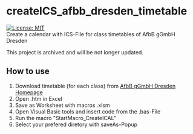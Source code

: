 # createICS_afbb_dresden_timetable
[![License: MIT](https://img.shields.io/badge/License-MIT-yellow.svg)](https://opensource.org/licenses/MIT)\
Create a calendar with ICS-File for class timetables of AfbB gGmbH Dresden

This project is archived and will be not longer updated.

## How to use
1. Download timetable (for each class) from [AfbB gGmbH Dresden Homepage](https://www.afbb.de/de/dresden/intern_dresden.html)
2. Open .htm in Excel
3. Save as Worksheet with macros .xlsm
4. Open Visual Basic tools and insert code from the .bas-File
5. Run the macro "StartMacro_CreateICAL"
6. Select your prefered diretory with saveAs-Popup
